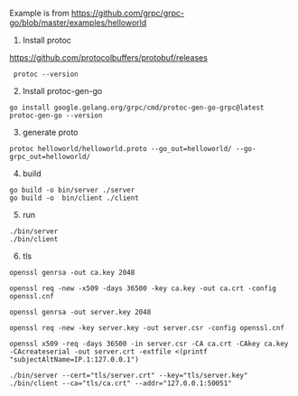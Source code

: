 
Example is from https://github.com/grpc/grpc-go/blob/master/examples/helloworld

1. Install protoc

https://github.com/protocolbuffers/protobuf/releases

```
 protoc --version
```

2. Install protoc-gen-go

```
go install google.golang.org/grpc/cmd/protoc-gen-go-grpc@latest
protoc-gen-go --version
```

3. generate proto

```
protoc helloworld/helloworld.proto --go_out=helloworld/ --go-grpc_out=helloworld/
```

4. build

```
go build -o bin/server ./server
go build -o  bin/client ./client
```

5. run

```
./bin/server
./bin/client
```


6. tls

```
openssl genrsa -out ca.key 2048

openssl req -new -x509 -days 36500 -key ca.key -out ca.crt -config openssl.cnf

openssl genrsa -out server.key 2048

openssl req -new -key server.key -out server.csr -config openssl.cnf

openssl x509 -req -days 36500 -in server.csr -CA ca.crt -CAkey ca.key -CAcreateserial -out server.crt -extfile <(printf "subjectAltName=IP.1:127.0.0.1")
```

```
./bin/server --cert="tls/server.crt" --key="tls/server.key"
./bin/client --ca="tls/ca.crt" --addr="127.0.0.1:50051"
```